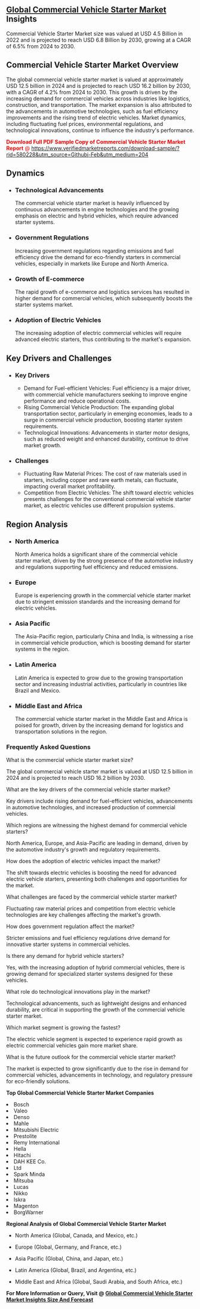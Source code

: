 <h2><a href="https://www.verifiedmarketreports.com/download-sample/?rid=580228&amp;utm_source=Githubj&amp;utm_medium=204" target="_blank">Global Commercial Vehicle Starter Market</a> Insights</h2><p>Commercial Vehicle Starter Market size was valued at USD 4.5 Billion in 2022 and is projected to reach USD 6.8 Billion by 2030, growing at a CAGR of 6.5% from 2024 to 2030.</p><p> <h2>Commercial Vehicle Starter Market Overview</h2> <p>The global commercial vehicle starter market is valued at approximately USD 12.5 billion in 2024 and is projected to reach USD 16.2 billion by 2030, with a CAGR of 4.2% from 2024 to 2030. This growth is driven by the increasing demand for commercial vehicles across industries like logistics, construction, and transportation. The market expansion is also attributed to the advancements in automotive technologies, such as fuel efficiency improvements and the rising trend of electric vehicles. Market dynamics, including fluctuating fuel prices, environmental regulations, and technological innovations, continue to influence the industry's performance.</p> <p><p><span class=""><span style="color: #ff0000;"><strong>Download Full PDF Sample Copy of Commercial Vehicle Starter Market Report</strong> @ </span><a href="https://www.verifiedmarketreports.com/download-sample/?rid=580228&amp;utm_source=Githubj-Feb&amp;utm_medium=204" target="_blank">https://www.verifiedmarketreports.com/download-sample/?rid=580228&amp;utm_source=Githubj-Feb&amp;utm_medium=204</a></span></p></p> <h2>Dynamics</h2> <ul> <li><h3>Technological Advancements</h3> The commercial vehicle starter market is heavily influenced by continuous advancements in engine technologies and the growing emphasis on electric and hybrid vehicles, which require advanced starter systems.</li> <li><h3>Government Regulations</h3> Increasing government regulations regarding emissions and fuel efficiency drive the demand for eco-friendly starters in commercial vehicles, especially in markets like Europe and North America.</li> <li><h3>Growth of E-commerce</h3> The rapid growth of e-commerce and logistics services has resulted in higher demand for commercial vehicles, which subsequently boosts the starter systems market.</li> <li><h3>Adoption of Electric Vehicles</h3> The increasing adoption of electric commercial vehicles will require advanced electric starters, thus contributing to the market's expansion.</li> </ul> <h2>Key Drivers and Challenges</h2> <ul> <li><h3>Key Drivers</h3> <ul> <li>Demand for Fuel-efficient Vehicles: Fuel efficiency is a major driver, with commercial vehicle manufacturers seeking to improve engine performance and reduce operational costs.</li> <li>Rising Commercial Vehicle Production: The expanding global transportation sector, particularly in emerging economies, leads to a surge in commercial vehicle production, boosting starter system requirements.</li> <li>Technological Innovations: Advancements in starter motor designs, such as reduced weight and enhanced durability, continue to drive market growth.</li> </ul> </li> <li><h3>Challenges</h3> <ul> <li>Fluctuating Raw Material Prices: The cost of raw materials used in starters, including copper and rare earth metals, can fluctuate, impacting overall market profitability.</li> <li>Competition from Electric Vehicles: The shift toward electric vehicles presents challenges for the conventional commercial vehicle starter market, as electric vehicles use different propulsion systems.</li> </ul> </li> </ul> <h2>Region Analysis</h2> <ul> <li><h3>North America</h3> North America holds a significant share of the commercial vehicle starter market, driven by the strong presence of the automotive industry and regulations supporting fuel efficiency and reduced emissions.</li> <li><h3>Europe</h3> Europe is experiencing growth in the commercial vehicle starter market due to stringent emission standards and the increasing demand for electric vehicles.</li> <li><h3>Asia Pacific</h3> The Asia-Pacific region, particularly China and India, is witnessing a rise in commercial vehicle production, which is boosting demand for starter systems in the region.</li> <li><h3>Latin America</h3> Latin America is expected to grow due to the growing transportation sector and increasing industrial activities, particularly in countries like Brazil and Mexico.</li> <li><h3>Middle East and Africa</h3> The commercial vehicle starter market in the Middle East and Africa is poised for growth, driven by the increasing demand for logistics and transportation solutions in the region.</li> </ul> <h3>Frequently Asked Questions</h3> <p>What is the commercial vehicle starter market size?</p> <p>The global commercial vehicle starter market is valued at USD 12.5 billion in 2024 and is projected to reach USD 16.2 billion by 2030.</p> <p>What are the key drivers of the commercial vehicle starter market?</p> <p>Key drivers include rising demand for fuel-efficient vehicles, advancements in automotive technologies, and increased production of commercial vehicles.</p> <p>Which regions are witnessing the highest demand for commercial vehicle starters?</p> <p>North America, Europe, and Asia-Pacific are leading in demand, driven by the automotive industry's growth and regulatory requirements.</p> <p>How does the adoption of electric vehicles impact the market?</p> <p>The shift towards electric vehicles is boosting the need for advanced electric vehicle starters, presenting both challenges and opportunities for the market.</p> <p>What challenges are faced by the commercial vehicle starter market?</p> <p>Fluctuating raw material prices and competition from electric vehicle technologies are key challenges affecting the market's growth.</p> <p>How does government regulation affect the market?</p> <p>Stricter emissions and fuel efficiency regulations drive demand for innovative starter systems in commercial vehicles.</p> <p>Is there any demand for hybrid vehicle starters?</p> <p>Yes, with the increasing adoption of hybrid commercial vehicles, there is growing demand for specialized starter systems designed for these vehicles.</p> <p>What role do technological innovations play in the market?</p> <p>Technological advancements, such as lightweight designs and enhanced durability, are critical in supporting the growth of the commercial vehicle starter market.</p> <p>Which market segment is growing the fastest?</p> <p>The electric vehicle segment is expected to experience rapid growth as electric commercial vehicles gain more market share.</p> <p>What is the future outlook for the commercial vehicle starter market?</p> <p>The market is expected to grow significantly due to the rise in demand for commercial vehicles, advancements in technology, and regulatory pressure for eco-friendly solutions.</p> </p><p><strong>Top Global Commercial Vehicle Starter Market Companies</strong></p><div data-test-id=""><p><li>Bosch</li><li> Valeo</li><li> Denso</li><li> Mahle</li><li> Mitsubishi Electric</li><li> Prestolite</li><li> Remy International</li><li> Hella</li><li> Hitachi</li><li> DAH KEE Co.</li><li>Ltd</li><li> Spark Minda</li><li> Mitsuba</li><li> Lucas</li><li> Nikko</li><li> Iskra</li><li> Magenton</li><li> BorgWarner</li></p><div><strong>Regional Analysis of&nbsp;Global Commercial Vehicle Starter Market</strong></div><ul><li dir="ltr"><p dir="ltr">North America&nbsp;(Global, Canada, and Mexico, etc.)</p></li><li dir="ltr"><p dir="ltr">Europe (Global, Germany, and France, etc.)</p></li><li dir="ltr"><p dir="ltr">Asia Pacific&nbsp;(Global, China, and Japan, etc.)</p></li><li dir="ltr"><p dir="ltr">Latin America&nbsp;(Global, Brazil, and Argentina, etc.)</p></li><li dir="ltr">Middle East and Africa&nbsp;(Global, Saudi Arabia, and South Africa, etc.)</li></ul><p><strong>For More Information or Query, Visit @&nbsp;</strong><strong><a href="https://www.verifiedmarketreports.com/product/commercial-vehicle-starter-market/?utm_source=Githubj&amp;utm_medium=204" target="_blank">Global Commercial Vehicle Starter Market Insights Size And Forecast</a></strong></p></div>
